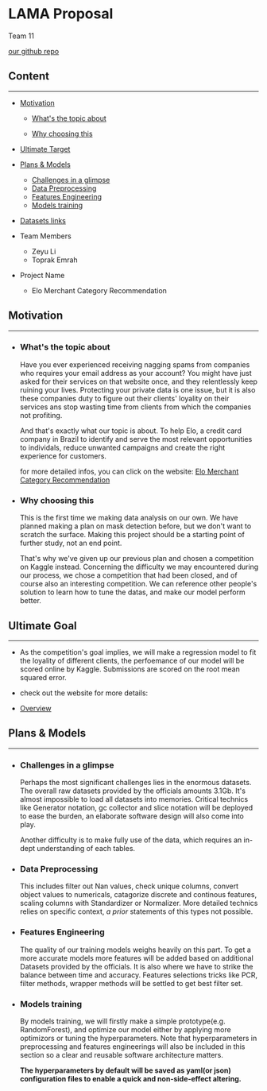 # LAMA Proposal

Team 11


[our github repo](https://github.com/thinkinbig/lama)

## Content

---

* [Motivation](#1)
  * [What's the topic about](#1.1)

  * [Why choosing this](#1.2)

* [Ultimate Target](#2)

* [Plans & Models](#3)
  * [Challenges in a glimpse](#3.1)
  * [Data Preprocessing](#3.2)
  * [Features Engineering](#3.3)
  * [Models training](#3.4)

* [Datasets links](https://www.kaggle.com/c/elo-merchant-category-recommendation/data)

* Team Members
  * Zeyu Li
  * Toprak Emrah

* Project Name
  * Elo Merchant Category Recommendation

<h2 id=1> Motivation </h2>

---

- <h3 id="1.1">What's the topic about</h3>
  
    Have you ever experienced receiving nagging spams from companies who requires your email address as your account?
    You might have just asked for their services on that website once, and they relentlessly keep ruining your lives. Protecting your private data is one issue, but it is also these companies duty to figure out their clients' loyality on their services ans stop wasting time from clients from which the companies not profiting.

    And that's exactly what our topic is about. To help Elo, a credit card company in Brazil to identify and serve the most relevant opportunities to individals, reduce unwanted campaigns and create the right experience for customers. 

    for more detailed infos, you can click on the website: [Elo Merchant Category Recommendation](https://www.kaggle.com/c/elo-merchant-category-recommendation)


- <h3 id="1.2">Why choosing this</h3>

  This is the first time we making data analysis on our own. We have planned making a plan on mask detection before, but we don't want to scratch the surface. Making this project should be a starting point of further study, not an end point.

  That's why we've given up our previous plan and chosen a competition on Kaggle instead.
  Concerning the difficulty we may encountered during our process, we chose a competition that had been closed, and of course also an interesting competition. We can reference other people's solution to learn how to tune the datas, and make our model perform better.


<h2 id=2> Ultimate Goal</h2>

---

- As the competition's goal implies, we will make a regression model to fit the loyality of different clients, the perfoemance of our model will be scored online by Kaggle.
Submissions are scored on the root mean squared error. 


- check out the website for more details:
- [Overview](https://www.kaggle.com/c/elo-merchant-category-recommendation/overview)


<h2 id=3> Plans & Models </h2>

---
  - <h3 id="3.1">Challenges in a glimpse</h3>

    Perhaps the most significant challenges lies in the enormous datasets. The overall raw datasets provided by the officials amounts 3.1Gb. It's almost impossible to load all datasets into memories. Critical technics like Generator notation, gc collector and slice notation will be deployed to ease the burden, an elaborate software design will also come into play. 

    Another difficulty is to make fully use of the data, which requires an in-dept understanding of each tables.

  - <h3 id="3.2">Data Preprocessing</h3>
  
    This includes filter out Nan values, check unique columns, convert object values to numericals, catagorize discrete and continous features, scaling columns with Standardizer or Normalizer. More detailed technics relies on specific context, *a prior* statements of this types not possible.

  - <h3 id="3.3">Features Engineering</h3>
    The quality of our training models weighs heavily on this part. To get a more accurate models more features will be added based on additional Datasets provided by the officials. It is also where we have to strike the balance between time and accuracy. Features selections tricks like PCR, filter methods, wrapper methods will be settled to get best filter set.
  - <h3 id="3.4">Models training</h3>
    By models training, we will firstly make a simple prototype(e.g. RandomForest), and optimize our model either by applying more optimizors or tuning the hyperparameters.
    Note that hyperparameters in preprocessing and features engineerings will also be included in this section so a clear and reusable software architecture matters. 
    
    **The hyperparameters by default will be saved as yaml(or json) configuration files to enable a quick and non-side-effect altering.**

